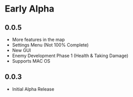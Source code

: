 # Early Alpha
## 0.0.5
- More features in the map
- Settings Menu (Not 100% Complete)
- New GUI
- Enemy Development Phase 1 (Health & Taking Damage)
- Supports MAC OS
## 0.0.3
- Initial Alpha Release

